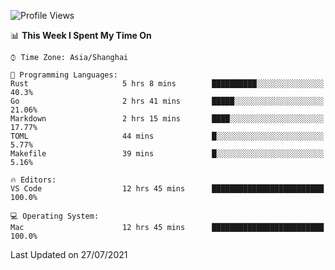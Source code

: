 <!--START_SECTION:waka-->
![Profile Views](http://img.shields.io/badge/Profile%20Views-0-blue)

📊 **This Week I Spent My Time On** 

```text
⌚︎ Time Zone: Asia/Shanghai

💬 Programming Languages: 
Rust                     5 hrs 8 mins        ██████████░░░░░░░░░░░░░░░   40.3% 
Go                       2 hrs 41 mins       █████░░░░░░░░░░░░░░░░░░░░   21.06% 
Markdown                 2 hrs 15 mins       ████░░░░░░░░░░░░░░░░░░░░░   17.77% 
TOML                     44 mins             █░░░░░░░░░░░░░░░░░░░░░░░░   5.77% 
Makefile                 39 mins             █░░░░░░░░░░░░░░░░░░░░░░░░   5.16%

🔥 Editors: 
VS Code                  12 hrs 45 mins      █████████████████████████   100.0%

💻 Operating System: 
Mac                      12 hrs 45 mins      █████████████████████████   100.0%

```


 Last Updated on 27/07/2021
<!--END_SECTION:waka-->
